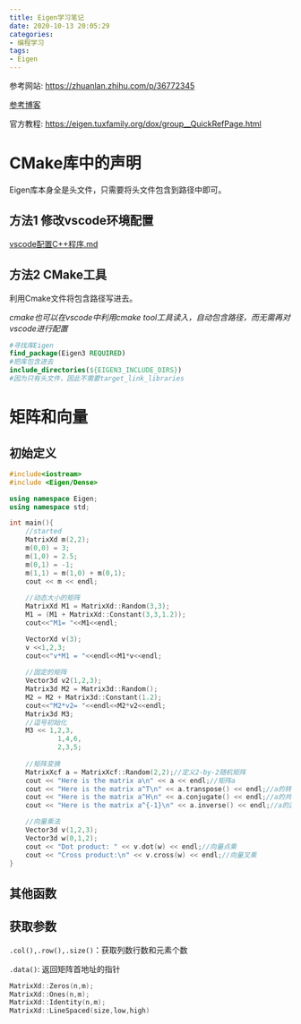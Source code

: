 ```yaml
---
title: Eigen学习笔记
date: 2020-10-13 20:05:29
categories:
- 编程学习
tags:
- Eigen
---
```


参考网站: https://zhuanlan.zhihu.com/p/36772345

[参考博客](http://zhaoxuhui.top/blog/2019/08/21/eigen-note-1.html)

官方教程: https://eigen.tuxfamily.org/dox/group__QuickRefPage.html

# CMake库中的声明

Eigen库本身全是头文件，只需要将头文件包含到路径中即可。

## 方法1 修改vscode环境配置

[vscode配置C++程序.md](工具技能/vscode配置C++程序.md)

## 方法2 CMake工具

利用Cmake文件将包含路径写进去。

*cmake也可以在vscode中利用cmake tool工具读入，自动包含路径，而无需再对vscode进行配置*

```CMAKE
#寻找库Eigen
find_package(Eigen3 REQUIRED)
#把库包含进去
include_directories(${EIGEN3_INCLUDE_DIRS})
#因为只有头文件，因此不需要target_link_libraries
```

<!-- more-->

# 矩阵和向量

## 初始定义

```C++
#include<iostream>
#include <Eigen/Dense>

using namespace Eigen;
using namespace std;

int main(){
    //started
    MatrixXd m(2,2);
    m(0,0) = 3;
    m(1,0) = 2.5;
    m(0,1) = -1;
    m(1,1) = m(1,0) + m(0,1);
    cout << m << endl;
	
    //动态大小的矩阵
    MatrixXd M1 = MatrixXd::Random(3,3);
    M1 = (M1 + MatrixXd::Constant(3,3,1.2));
    cout<<"M1= "<<M1<<endl;

    VectorXd v(3);
    v <<1,2,3;
    cout<<"v*M1 = "<<endl<<M1*v<<endl;
	
    //固定的矩阵
    Vector3d v2(1,2,3);
    Matrix3d M2 = Matrix3d::Random();
    M2 = M2 + Matrix3d::Constant(1.2);
    cout<<"M2*v2= "<<endl<<M2*v2<<endl;
    Matrix3d M3;
    //逗号初始化
    M3 << 1,2,3,
        	1,4,6,
    		2,3,5;		
    
    //矩阵变换
    MatrixXcf a = MatrixXcf::Random(2,2);//定义2-by-2随机矩阵
    cout << "Here is the matrix a\n" << a << endl;//矩阵a
    cout << "Here is the matrix a^T\n" << a.transpose() << endl;//a的转置
    cout << "Here is the matrix a^H\n" << a.conjugate() << endl;//a的共轭
    cout << "Here is the matrix a^{-1}\n" << a.inverse() << endl;//a的逆

    //向量乘法
    Vector3d v(1,2,3);
    Vector3d w(0,1,2);
    cout << "Dot product: " << v.dot(w) << endl;//向量点乘
    cout << "Cross product:\n" << v.cross(w) << endl;//向量叉乘
}
```

## 其他函数

## 获取参数

`.col(),.row(),.size()`：获取列数行数和元素个数

`.data()`: 返回矩阵首地址的指针

```C++
MatrixXd::Zeros(n,m);
MatrixXd::Ones(n,m);
MatrixXd::Identity(n,m);
MatrixXd::LineSpaced(size,low,high)
```


